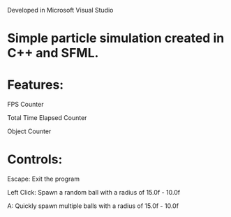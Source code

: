 Developed in Microsoft Visual Studio
# Simple particle simulation created in C++ and SFML.

# Features:

FPS Counter

Total Time Elapsed Counter

Object Counter

# Controls:

Escape: Exit the program

Left Click: Spawn a random ball with a radius of 15.0f - 10.0f

A:  Quickly spawn multiple balls with a radius of 15.0f - 10.0f
